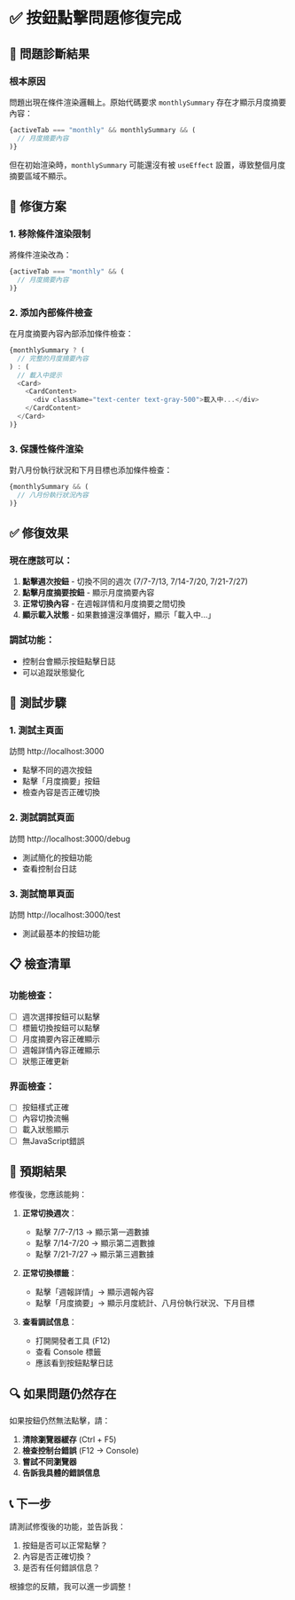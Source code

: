 # ✅ 按鈕點擊問題修復完成

## 🚨 問題診斷結果

### 根本原因
問題出現在條件渲染邏輯上。原始代碼要求 `monthlySummary` 存在才顯示月度摘要內容：

```typescript
{activeTab === "monthly" && monthlySummary && (
  // 月度摘要內容
)}
```

但在初始渲染時，`monthlySummary` 可能還沒有被 `useEffect` 設置，導致整個月度摘要區域不顯示。

## 🔧 修復方案

### 1. 移除條件渲染限制
將條件渲染改為：
```typescript
{activeTab === "monthly" && (
  // 月度摘要內容
)}
```

### 2. 添加內部條件檢查
在月度摘要內容內部添加條件檢查：
```typescript
{monthlySummary ? (
  // 完整的月度摘要內容
) : (
  // 載入中提示
  <Card>
    <CardContent>
      <div className="text-center text-gray-500">載入中...</div>
    </CardContent>
  </Card>
)}
```

### 3. 保護性條件渲染
對八月份執行狀況和下月目標也添加條件檢查：
```typescript
{monthlySummary && (
  // 八月份執行狀況內容
)}
```

## ✅ 修復效果

### 現在應該可以：
1. **點擊週次按鈕** - 切換不同的週次 (7/7-7/13, 7/14-7/20, 7/21-7/27)
2. **點擊月度摘要按鈕** - 顯示月度摘要內容
3. **正常切換內容** - 在週報詳情和月度摘要之間切換
4. **顯示載入狀態** - 如果數據還沒準備好，顯示「載入中...」

### 調試功能：
- 控制台會顯示按鈕點擊日誌
- 可以追蹤狀態變化

## 🧪 測試步驟

### 1. 測試主頁面
訪問 http://localhost:3000
- 點擊不同的週次按鈕
- 點擊「月度摘要」按鈕
- 檢查內容是否正確切換

### 2. 測試調試頁面
訪問 http://localhost:3000/debug
- 測試簡化的按鈕功能
- 查看控制台日誌

### 3. 測試簡單頁面
訪問 http://localhost:3000/test
- 測試最基本的按鈕功能

## 📋 檢查清單

### 功能檢查：
- [ ] 週次選擇按鈕可以點擊
- [ ] 標籤切換按鈕可以點擊
- [ ] 月度摘要內容正確顯示
- [ ] 週報詳情內容正確顯示
- [ ] 狀態正確更新

### 界面檢查：
- [ ] 按鈕樣式正確
- [ ] 內容切換流暢
- [ ] 載入狀態顯示
- [ ] 無JavaScript錯誤

## 🎯 預期結果

修復後，您應該能夠：

1. **正常切換週次**：
   - 點擊 7/7-7/13 → 顯示第一週數據
   - 點擊 7/14-7/20 → 顯示第二週數據
   - 點擊 7/21-7/27 → 顯示第三週數據

2. **正常切換標籤**：
   - 點擊「週報詳情」→ 顯示週報內容
   - 點擊「月度摘要」→ 顯示月度統計、八月份執行狀況、下月目標

3. **查看調試信息**：
   - 打開開發者工具 (F12)
   - 查看 Console 標籤
   - 應該看到按鈕點擊日誌

## 🔍 如果問題仍然存在

如果按鈕仍然無法點擊，請：

1. **清除瀏覽器緩存** (Ctrl + F5)
2. **檢查控制台錯誤** (F12 → Console)
3. **嘗試不同瀏覽器**
4. **告訴我具體的錯誤信息**

## 📞 下一步

請測試修復後的功能，並告訴我：
1. 按鈕是否可以正常點擊？
2. 內容是否正確切換？
3. 是否有任何錯誤信息？

根據您的反饋，我可以進一步調整！ 